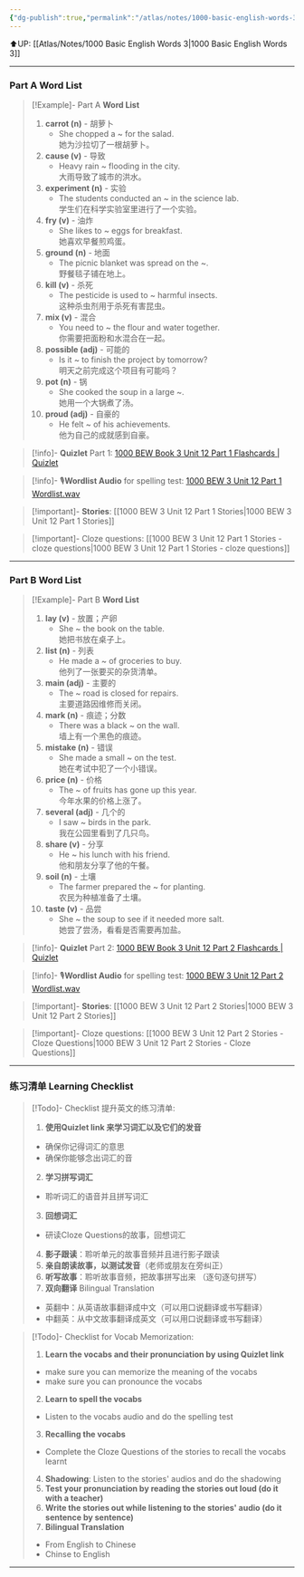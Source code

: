 ```yaml
---
{"dg-publish":true,"permalink":"/atlas/notes/1000-basic-english-words-3-unit-12/"}
---
```


⬆️UP: [[Atlas/Notes/1000 Basic English Words 3\|1000 Basic English Words 3]]

---
### Part A Word List


> [!Example]- Part A **Word List**
> 1. **carrot (n)** - 胡萝卜
>     - She chopped a ~ for the salad.  
>         她为沙拉切了一根胡萝卜。
> 2. **cause (v)** - 导致
>     - Heavy rain ~ flooding in the city.  
>         大雨导致了城市的洪水。
> 3. **experiment (n)** - 实验
>     - The students conducted an ~ in the science lab.  
>         学生们在科学实验室里进行了一个实验。
> 4. **fry (v)** - 油炸
>     - She likes to ~ eggs for breakfast.  
>         她喜欢早餐煎鸡蛋。
> 5. **ground (n)** - 地面
>     - The picnic blanket was spread on the ~.  
>         野餐毯子铺在地上。
> 6. **kill (v)** - 杀死
>     - The pesticide is used to ~ harmful insects.  
>         这种杀虫剂用于杀死有害昆虫。
> 7. **mix (v)** - 混合
>     - You need to ~ the flour and water together.  
>         你需要把面粉和水混合在一起。
> 8. **possible (adj)** - 可能的
>     - Is it ~ to finish the project by tomorrow?  
>         明天之前完成这个项目有可能吗？
> 9. **pot (n)** - 锅
>     - She cooked the soup in a large ~.  
>         她用一个大锅煮了汤。
> 10. **proud (adj)** - 自豪的
>     - He felt ~ of his achievements.  
>         他为自己的成就感到自豪。

> [!info]- **Quizlet** Part 1: [1000 BEW Book 3 Unit 12 Part 1 Flashcards | Quizlet](https://quizlet.com/my/1060409601/1000-bew-book-3-unit-12-part-1-flash-cards/?i=1vbzw5&x=1jqt)

> [!info]- 🎙️**Wordlist Audio** for spelling test: [1000 BEW 3 Unit 12 Part 1 Wordlist.wav]()

> [!important]- **Stories**: [[1000 BEW 3 Unit 12 Part 1 Stories\|1000 BEW 3 Unit 12 Part 1 Stories]]

> [!important]- Cloze questions: [[1000 BEW 3 Unit 12 Part 1 Stories - cloze questions\|1000 BEW 3 Unit 12 Part 1 Stories - cloze questions]]

---
### Part B Word List

> [!Example]- Part B **Word List**
> 1. **lay (v)** - 放置；产卵
>     - She ~ the book on the table.  
>         她把书放在桌子上。
> 2. **list (n)** - 列表
>     - He made a ~ of groceries to buy.  
>         他列了一张要买的杂货清单。
> 3. **main (adj)** - 主要的
>     - The ~ road is closed for repairs.  
>         主要道路因维修而关闭。
> 4. **mark (n)** - 痕迹；分数
>     - There was a black ~ on the wall.  
>         墙上有一个黑色的痕迹。
> 5. **mistake (n)** - 错误
>     - She made a small ~ on the test.  
>         她在考试中犯了一个小错误。
> 6. **price (n)** - 价格
>     - The ~ of fruits has gone up this year.  
>         今年水果的价格上涨了。
> 7. **several (adj)** - 几个的
>     - I saw ~ birds in the park.  
>         我在公园里看到了几只鸟。
> 8. **share (v)** - 分享
>     - He ~ his lunch with his friend.  
>         他和朋友分享了他的午餐。
> 9. **soil (n)** - 土壤
>     - The farmer prepared the ~ for planting.  
>         农民为种植准备了土壤。
> 10. **taste (v)** - 品尝
>     - She ~ the soup to see if it needed more salt.  
>         她尝了尝汤，看看是否需要再加盐。


> [!info]- **Quizlet** Part 2: [1000 BEW Book 3 Unit 12 Part 2 Flashcards | Quizlet](https://quizlet.com/my/1060409799/1000-bew-book-3-unit-12-part-2-flash-cards/?i=1vbzw5&x=1jqt)

> [!info]- 🎙️**Wordlist Audio** for spelling test: [1000 BEW 3 Unit 12 Part 2 Wordlist.wav]()

> [!important]- **Stories**: [[1000 BEW 3 Unit 12 Part 2 Stories\|1000 BEW 3 Unit 12 Part 2 Stories]]

> [!important]- Cloze questions: [[1000 BEW 3 Unit 12 Part 2 Stories - Cloze Questions\|1000 BEW 3 Unit 12 Part 2 Stories - Cloze Questions]]


---- 
### 练习清单 Learning Checklist

> [!Todo]- Checklist 提升英文的练习清单:
> 1. **使用Quizlet link 来学习词汇以及它们的发音** 
>	- 确保你记得词汇的意思 
>	- 确保你能够念出词汇的音 
> 2. **学习拼写词汇** 
>	- 聆听词汇的语音并且拼写词汇 
> 3. **回想词汇**
>	- 研读Cloze Questions的故事，回想词汇 
> 4. **影子跟读**：聆听单元的故事音频并且进行影子跟读 
> 5. **亲自朗读故事，以测试发音**（老师或朋友在旁纠正）
> 6. **听写故事**：聆听故事音频，把故事拼写出来 （逐句逐句拼写）
> 7. **双向翻译** Bilingual Translation 
>	- 英翻中：从英语故事翻译成中文（可以用口说翻译或书写翻译）
>	- 中翻英：从中文故事翻译成英文（可以用口说翻译或书写翻译）

> [!Todo]- Checklist for Vocab Memorization:
> 
> 1. **Learn the vocabs and their pronunciation by using Quizlet link**
>	- make sure you can memorize the meaning of the vocabs
>	- make sure you can pronounce the vocabs
> 2. **Learn to spell the vocabs**
>	- Listen to the vocabs audio and do the spelling test
> 3. **Recalling the vocabs**
>	- Complete the Cloze Questions of the stories to recall the vocabs learnt
> 4. **Shadowing**: Listen to the stories' audios and do the shadowing
> 5. **Test your pronunciation by reading the stories out loud (do it with a teacher)**
> 6. **Write the stories out while listening to the stories' audio (do it sentence by sentence)**
> 7. **Bilingual Translation** 
> 	- From English to Chinese
> 	- Chinse to English


---
